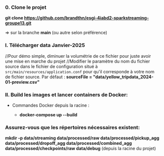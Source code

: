 ### 0. Clone le projet
__git clone https://github.com/brandthn/esgi-4iabd2-sparkstreaming-groupe13.git__

=> sur la branche __main__ (ou autre selon préférence)

### I. Télécharger data Janvier-2025
//Pour démo simple, diminuer la volumétrie de ce fichier pour juste avoir une mise en marche du projet
//Modifier le paramètre du nom du fichier source dans le fichier de configuration situé à `src/main/resources/application.conf` pour qu'il corresponde à votre nom de fichier source. Par défaut : __sourceFile = "data/yellow_tripdata_2024-01-preview.csv"__

### II. Build les images et lancer containers de Docker:
- Commandes Docker depuis la racine :

    -  __docker-compose up --build__

### Assurez-vous que les répertoires nécessaires existent:
__mkdir -p data/streaming data/processed/raw data/processed/pickup_agg data/processed/dropoff_agg data/processed/combined_agg data/processed/checkpoints/raw data/debug__ (depuis la racine du projet)
